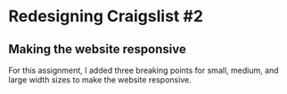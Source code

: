 # Redesigning Craigslist #2

## Making the website responsive

For this assignment, I added three breaking points for small, medium, and large width sizes to make the website responsive. 